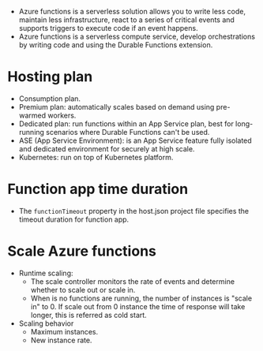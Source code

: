 - Azure functions is a serverless solution allows you to write less code, maintain less infrastructure, react to a series of critical events and supports triggers to execute code if an event happens.
- Azure functions is a serverless compute service, develop orchestrations by writing code and using the Durable Functions extension.
# Hosting plan
- Consumption plan.
- Premium plan: automatically scales based on demand using pre-warmed workers.
- Dedicated plan: run functions within an App Service plan, best for long-running scenarios where Durable Functions can't be used.
- ASE (App Service Environment): is an App Service feature fully isolated and dedicated environment for securely at high scale.
- Kubernetes: run on top of Kubernetes platform.
# Function app time duration
- The `functionTimeout` property in the host.json project file specifies the timeout duration for function app.
# Scale Azure functions
- Runtime scaling:
	- The scale controller monitors the rate of events and determine whether to scale out or scale in.
	- When is no functions are running, the number of instances is "scale in" to 0. If scale out from 0 instance the time of response will take longer, this is referred as cold start.
- Scaling behavior
	- Maximum instances.
	- New instance rate.